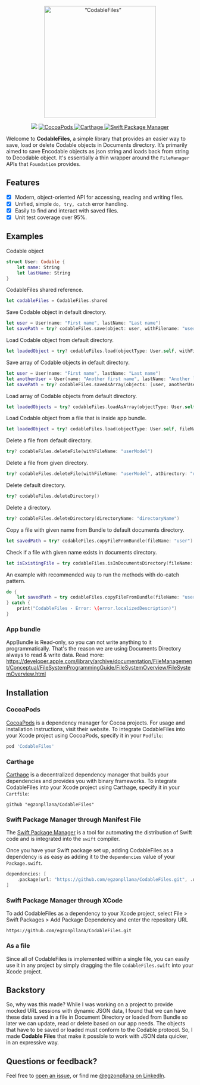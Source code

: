 <p align="center">
    <img src="logo.png" width="300" max-width="50%" alt=“CodableFiles” />
</p>

<p align="center">
    <img src="https://img.shields.io/badge/Swift-5.0-orange.svg" />
    <a href="https://cocoapods.org/pods/CodableFiles">
        <img src="https://img.shields.io/cocoapods/v/CodableFiles.svg" alt="CocoaPods" />
    </a>
    <a href="https://github.com/Carthage/Carthage">
        <img src="https://img.shields.io/badge/carthage-compatible-4BC51D.svg?style=flat" alt="Carthage" />
    </a>
    <a href="https://swift.org/package-manager">
        <img src="https://img.shields.io/badge/spm-compatible-brightgreen.svg?style=flat" alt="Swift Package Manager" />
    </a>
</p>

Welcome to **CodableFiles**, a simple library that provides an easier way to save, load or delete Codable objects in Documents directory. It’s primarily aimed to save Encodable objects as json string and loads back from string to Decodable object. It's essentially a thin wrapper around the `FileManager` APIs that `Foundation` provides.

## Features

- [X] Modern, object-oriented API for accessing, reading and writing files.
- [X] Unified, simple `do, try, catch` error handling.
- [X] Easily to find and interact with saved files.
- [X] Unit test coverage over 95%.

## Examples

Codable object
```swift
struct User: Codable {
    let name: String
    let lastName: String
}
```

CodableFiles shared reference.

```swift
let codableFiles = CodableFiles.shared
```

Save Codable object in default directory.
```swift
let user = User(name: "First name", lastName: "Last name")
let savePath = try? codableFiles.save(object: user, withFilename: "userModel")
```

Load Codable object from default directory.
```swift
let loadedObject = try? codableFiles.load(objectType: User.self, withFilename: "userModel")
```

Save array of Codable objects in default directory.
```swift
let user = User(name: "First name", lastName: "Last name")
let anotherUser = User(name: "Another first name", lastName: "Another last name")
let savePath = try? codableFiles.saveAsArray(objects: [user, anotherUser], withFilename: "usersArray")
```

Load array of Codable objects from default directory.
```swift
let loadedObjects = try? codableFiles.loadAsArray(objectType: User.self, withFilename: "usersArray")
```

Load Codable object from a file that is inside app bundle.
```swift
let loadedObject = try? codableFiles.load(objectType: User.self, fileName: "userModel")
```

Delete a file from default directory.
```swift
try? codableFiles.deleteFile(withFileName: "userModel")
```

Delete a file from given directory.
```swift
try? codableFiles.deleteFile(withFileName: "userModel", atDirectory: "directoryName")
```

Delete default directory.
```swift
try? codableFiles.deleteDirectory()
```

Delete a directory.
```swift
try? codableFiles.deleteDirectory(directoryName: "directoryName")
```

Copy a file with given name from Bundle to default documents directory.
```swift
let savedPath = try? codableFiles.copyFileFromBundle(fileName: "user")
```

Check if a file with given name exists in documents directory.
```swift
let isExistingFile = try codableFiles.isInDocumentsDirectory(fileName: "userModel")
```

An example with recommended way to run the methods with do-catch pattern.
```swift
do {
    let savedPath = try codableFiles.copyFileFromBundle(fileName: "user")
} catch {
    print("CodableFiles - Error: \(error.localizedDescription)")
}
```

### App bundle
AppBundle is Read-only, so you can not write anything to it programmatically. That's the reason we are using Documents Directory always to read & write data. Read more:
https://developer.apple.com/library/archive/documentation/FileManagement/Conceptual/FileSystemProgrammingGuide/FileSystemOverview/FileSystemOverview.html

## Installation

### CocoaPods

[CocoaPods](https://cocoapods.org) is a dependency manager for Cocoa projects. For usage and installation instructions, visit their website. To integrate CodableFiles into your Xcode project using CocoaPods, specify it in your `Podfile`:

```ruby
pod 'CodableFiles'
```

### Carthage

[Carthage](https://github.com/Carthage/Carthage) is a decentralized dependency manager that builds your dependencies and provides you with binary frameworks. To integrate CodableFiles into your Xcode project using Carthage, specify it in your `Cartfile`:

```ogdl
github "egzonpllana/CodableFiles"
```

### Swift Package Manager through Manifest File

The [Swift Package Manager](https://swift.org/package-manager/) is a tool for automating the distribution of Swift code and is integrated into the `swift` compiler.

Once you have your Swift package set up, adding CodableFiles as a dependency is as easy as adding it to the `dependencies` value of your `Package.swift`.

```swift
dependencies: [
    .package(url: "https://github.com/egzonpllana/CodableFiles.git", .upToNextMajor(from: "1.0.1"))
]
```

### Swift Package Manager through XCode
To add CodableFiles as a dependency to your Xcode project, select File > Swift Packages > Add Package Dependency and enter the repository URL
```ogdl
https://github.com/egzonpllana/CodableFiles.git
```

### As a file

Since all of CodableFiles is implemented within a single file, you can easily use it in any project by simply dragging the file `CodableFiles.swift` into your Xcode project.

## Backstory

So, why was this made? While I was working on a project to provide mocked URL sessions with dynamic JSON data, I found that we can have these data saved in a file in Document Directory or loaded from Bundle so later we can update, read or delete based on our app needs. The objects that have to be saved or loaded must conform to the Codable protocol. So, I made **Codable Files** that make it possible to work with JSON data quicker, in an expressive way.

## Questions or feedback?

Feel free to [open an issue](https://github.com/egzonpllana/CodableFiles/issues/new), or find me [@egzonpllana on LinkedIn](https://www.linkedin.com/in/egzon-pllana/).
